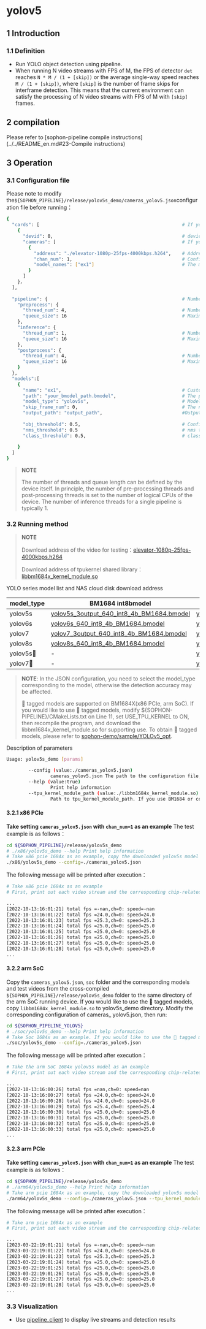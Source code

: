 # yolov5

## 1 Introduction

### 1.1 Definition

- Run YOLO object detection using pipeline.
- When running N video streams with FPS of M, the FPS of detector `det` reaches `N * M / (1 + [skip])` or the average single-way speed reaches `M / (1 + [skip])`, where `[skip]` is the number of frame skips for interframe detection. This means that the current environment can satisfy the processing of N video streams with FPS of M with `[skip]` frames.

## 2 compilation

Please refer to [sophon-pipeline compile instructions](../../README_en.md#23-Compile instructions)

## 3 Operation

### 3.1 Configuration file

Please note to modify the`${SOPHON_PIPELINE}/release/yolov5s_demo/cameras_yolov5.json`configuration file before running：

```bash
{
  "cards": [													# If you need to configure multiple devices, you can add multiple groups of 'devid' and 'cameras' information under 'cards'
    {
      "devid": 0,												# device id
      "cameras": [												# If you need to configure multiple video streams, you can add multiple sets of [address] and [chan_num] information in [cameras]. If multiple [addresses] or multiple [cards] are configured, the total number of video streams is the sum of all [chan_num] numbers
        {
          "address": "./elevator-1080p-25fps-4000kbps.h264",	# Address of the video stream to be tested, if it is a local file, only h264/h265 formats are supported
          "chan_num": 1,										# Configure the number of [chan_num] channels for the video stream with the content of [address] above. The default setting is 1, which will access 1 video stream with the above [address] content.
          "model_names": ["ex1"]								# The model name for testing this [address] video stream needs to be the same as the model custom name [name] within the [models] parameter below this configuration file, indicating the use of this model, with multiple model names separated by commas.
        }
      ]
    }，
  ],
  
  "pipeline": {													# Number of threads and queue length in pipeline
    "preprocess": {
      "thread_num": 4,											# Number of pre-processing threads
      "queue_size": 16											# Maximum length of pre-processing queue
    },
    "inference": {
      "thread_num": 1,											# Number of inference threads
      "queue_size": 16											# Maximum length of inference queue
    },
    "postprocess": {
      "thread_num": 4,											# Number of post-processing threads
      "queue_size": 16											# Maximum length of post-processing queue
    }
  },
  "models":[
    {
      "name": "ex1",											# Custom name of the model corresponding to [path]
      "path": "your_bmodel_path.bmodel",	        			# The path to the bmodel model corresponding to [name]. The model must be the same as the command line parameter [model_pose] to configure the model.
      "model_type": "yolov5s",									# Model type of the bmodel. It is necessary to choose the corresponding model_type according to the bmodel, otherwise the accuracy may be affected. Support yolov5, yolov6, yolov7, yolov8. This example provides: yolov5s, yolov6s yolov7, yolov8s. The default is yolov5s.
      "skip_frame_num": 0,										# The number of frames to be skipped for inter-frame detection. When set to 0, the program does not skip frames, when set to 1, the program does a model pipeline every 1 frames.
      "output_path": "output_path",                     		#Output address, only support rtsp, tcp format is protocol://ip:port/, for example rtsp://192.168.0.1:8554/test, tcp://172.28.1.1:5353. for rtsp push stream, the address is the address configured by rtsp server. For tcp, you need to open the port you configured.
      
      "obj_threshold": 0.5,										# Confidence threshold for the bmodel post-processing, corresponding to [path]
      "nms_threshold": 0.5										# nms threshold for the bmodel post-processing, corresponding to [path]
      "class_threshold": 0.5,									# class threshold for the bmodel post-processing, correspinding to [path]
      
    }
  ]
}
```

> **NOTE**  
> 
> The number of threads and queue length can be defined by the device itself. In principle, the number of pre-processing threads and post-processing threads is set to the number of logical CPUs of the device. The number of inference threads for a single pipeline is typically 1.

### 3.2 Running method

  > **NOTE**  
  >
  > Download address of the video for testing：[elevator-1080p-25fps-4000kbps.h264](http://disk-sophgo-vip.quickconnect.cn/sharing/7ExA940x2)
  >
  > Download address of tpukernel shared library：[libbm1684x_kernel_module.so](http://disk-sophgo-vip.quickconnect.cn/sharing/IANenG525)

YOLO series model list and NAS cloud disk download address

| model_type | BM1684 int8bmodel                                            | BM1684X int8bmodel                                           | BM1684X fp16bmodel                                           |
| ---------- | ------------------------------------------------------------ | ------------------------------------------------------------ | ------------------------------------------------------------ |
| yolov5s    | [yolov5s_3output_640_int8_4b_BM1684.bmodel](http://disk-sophgo-vip.quickconnect.cn/sharing/XN0Xjko3l) | [yolov5s_3output_640_int8_4b_BM1684X.bmodel](http://disk-sophgo-vip.quickconnect.cn/sharing/4KXV0r0bV) | [yolov5s_3output_640_fp16_4b_BM1684X.bmodel](http://disk-sophgo-vip.quickconnect.cn/sharing/9Rchhp0rl) |
| yolov6s    | [yolov6s_640_int8_4b_BM1684.bmodel](http://disk-sophgo-vip.quickconnect.cn/sharing/lHh7Xc70U) | [yolov6s_640_int8_4b_BM1684X.bmodel](http://disk-sophgo-vip.quickconnect.cn/sharing/gtpPKFDSG) | [yolov6s_640_fp16_4b_BM1684X.bmodel](http://disk-sophgo-vip.quickconnect.cn/sharing/FsRFOU1Ng) |
| yolov7     | [yolov7_3output_640_int8_4b_BM1684.bmodel](http://disk-sophgo-vip.quickconnect.cn/sharing/RFT8S9b4Y) | [yolov7_3output_640_int8_4b_BM1684X.bmodel](http://disk-sophgo-vip.quickconnect.cn/sharing/CH139AIZF) | [yolov7_3output_640_fp16_4b_BM1684X.bmodel](http://disk-sophgo-vip.quickconnect.cn/sharing/CJ7ph33Ys) |
| yolov8s    | [yolov8s_640_int8_4b_BM1684.bmodel](http://disk-sophgo-vip.quickconnect.cn/sharing/LqcrsJzz6) | [yolov8s_640_int8_4b_BM1684X.bmodel](http://disk-sophgo-vip.quickconnect.cn/sharing/FdGTy4VEA) | [yolov8s_640_fp16_4b_BM1684X.bmodel](http://disk-sophgo-vip.quickconnect.cn/sharing/Tn1Jtev8e) |
| yolov5s🚀| - |[yolov5s_tpukernel_int8_4b.bmodel](http://disk-sophgo-vip.quickconnect.cn/sharing/3p9xqqe39) | - |
| yolov7🚀| - |[yolov7_tpukernel_int8_4b.bmodel](http://disk-sophgo-vip.quickconnect.cn/sharing/6XkwiGLuA) | - |

> **NOTE**:  In the JSON configuration, you need to select the model_type corresponding to the model, otherwise the detection accuracy may be affected. 
>
> 🚀 tagged models are supported on BM1684X(x86 PCIe, arm SoC). If you would like to use  🚀 tagged models, modify ${SOPHON-PIPELINE}/CMakeLists.txt on Line 11, set USE_TPU_KERNEL to ON, then recompile the program, and download the libbm1684x_kernel_module.so for supporting use. To obtain 🚀 tagged models, please refer to [sophon-demo/sample/YOLOv5_opt](https://github.com/sophgo/sophon-demo/tree/release/sample/YOLOv5_opt).

Description of parameters

```bash
Usage: yolov5s_demo [params]

        --config (value:./cameras_yolov5.json)
                cameras_yolov5.json The path to the configuration file, the default path is ./cameras_yolov5.json.
        --help (value:true)
                Print help information
        --tpu_kernel_module_path (value:./libbm1684x_kernel_module.so)
                Path to tpu_kernel_module_path. If you use BM1684 or compile without set USE_TPU_KERNEL to ON, this parameter is not required.
```

#### 3.2.1 x86 PCIe

**Take setting `cameras_yolov5.json` with `chan_num=1` as an example** The test example is as follows：

```bash
cd ${SOPHON_PIPELINE}/release/yolov5s_demo
# ./x86/yolov5s_demo --help Print help information
# Take x86 pcie 1684x as an example, copy the downloaded yolov5s model to ${SOPHON_PIPELINE}/release/yolov5s_demo directory and run it. If you would like to use the 🚀 tagged models, copy libbm1684x_kernel_module.so to yolov5s_demo directory, then set --tpu_kernel_module_path=./libbm1684x_kernel_module.so
./x86/yolov5s_demo --config=./cameras_yolov5.json
```

The following message will be printed after execution：

```bash
# Take x86 pcie 1684x as an example
# First, print out each video stream and the corresponding chip-related information, and then print the total FPS of the 1-channel detector det and the speed information corresponding to the processing of the 0th video stream. The FPS and speed information are related to the hardware configuration of the current running device, it is normal for different devices to run different results, and it is normal for the FPS and speed information to fluctuate during the running procedure of the same device.

...
[2022-10-13:16:01:21] total fps =-nan,ch=0: speed=-nan
[2022-10-13:16:01:22] total fps =24.0,ch=0: speed=24.0
[2022-10-13:16:01:23] total fps =25.3,ch=0: speed=25.3
[2022-10-13:16:01:24] total fps =25.0,ch=0: speed=25.0
[2022-10-13:16:01:25] total fps =25.0,ch=0: speed=25.0
[2022-10-13:16:01:26] total fps =25.0,ch=0: speed=25.0
[2022-10-13:16:01:27] total fps =25.0,ch=0: speed=25.0
[2022-10-13:16:01:28] total fps =25.0,ch=0: speed=25.0
...
```

#### 3.2.2 arm SoC

Copy the `cameras_yolov5.json`, `soc` folder and the corresponding models and test videos from the cross-compiled `${SOPHON_PIPELINE}/release/yolov5s_demo` folder to the same directory of the arm SoC running device. If you would like to use the 🚀 tagged models, copy `libbm1684x_kernel_module.so` to yolov5s_demo directory. Modify the corresponding configuration of cameras_ yolov5.json, then run:

```bash
cd ${SOPHON_PIPELINE_YOLOV5}
# ./soc/yolov5s_demo --help Print help information
# Take Soc 1684x as an example. If you would like to use the 🚀 tagged models, you need to set as follows: --tpu_kernel_module_path=./libbm1684x_kernel_module.so
./soc/yolov5s_demo --config=./cameras_yolov5.json
```

The following message will be printed after execution：

```bash
# Take the arm SoC 1684x yolov5s model as an example
# First, print out each video stream and the corresponding chip-related information, and then print the total FPS of the 1-channel detector det and the speed information corresponding to the processing of the 0th video stream. The FPS and speed information are related to the hardware configuration of the current running device, it is normal for different devices to run different results, and it is normal for the FPS and speed information to fluctuate during the running procedure of the same device.

...
[2022-10-13:16:00:26] total fps =nan,ch=0: speed=nan
[2022-10-13:16:00:27] total fps =24.0,ch=0: speed=24.0
[2022-10-13:16:00:28] total fps =24.0,ch=0: speed=24.0
[2022-10-13:16:00:29] total fps =25.4,ch=0: speed=25.4
[2022-10-13:16:00:30] total fps =25.0,ch=0: speed=25.0
[2022-10-13:16:00:31] total fps =25.0,ch=0: speed=25.0
[2022-10-13:16:00:32] total fps =25.0,ch=0: speed=25.0
[2022-10-13:16:00:33] total fps =25.0,ch=0: speed=25.0
...
```

#### 3.2.3 arm PCIe

**Take setting `cameras_yolov5.json` with `chan_num=1` as an example** The test example is as follows：

```bash
cd ${SOPHON_PIPELINE}/release/yolov5s_demo
# ./arm64/yolov5s_demo --help Print help information
# Take arm pcie 1684x as an example, copy the downloaded yolov5s model and libbm1684x_kernel_module.so to ${SOPHON_PIPELINE}/release/yolov5s_demo directory and run it.
./arm64/yolov5s_demo --config=./cameras_yolov5.json --tpu_kernel_module_path=./libbm1684x_kernel_module.so
```

The following message will be printed after execution：

```bash
# Take arm pcie 1684x as an example
# First, print out each video stream and the corresponding chip-related information, and then print the total FPS of the 1-channel detector det and the speed information corresponding to the processing of the 0th video stream. The FPS and speed information are related to the hardware configuration of the current running device, it is normal for different devices to run different results, and it is normal for the FPS and speed information to fluctuate during the running procedure of the same device.

...
[2023-03-22:19:01:21] total fps =-nan,ch=0: speed=-nan
[2023-03-22:19:01:22] total fps =24.0,ch=0: speed=24.0
[2023-03-22:19:01:23] total fps =25.3,ch=0: speed=25.3
[2023-03-22:19:01:24] total fps =25.0,ch=0: speed=25.0
[2023-03-22:19:01:25] total fps =25.0,ch=0: speed=25.0
[2023-03-22:19:01:26] total fps =25.0,ch=0: speed=25.0
[2023-03-22:19:01:27] total fps =25.0,ch=0: speed=25.0
[2023-03-22:19:01:28] total fps =25.0,ch=0: speed=25.0
...
```

### 3.3 Visualization

- Use [pipeline_client](./pipeline_client_visualization_en.md) to display live streams and detection results
